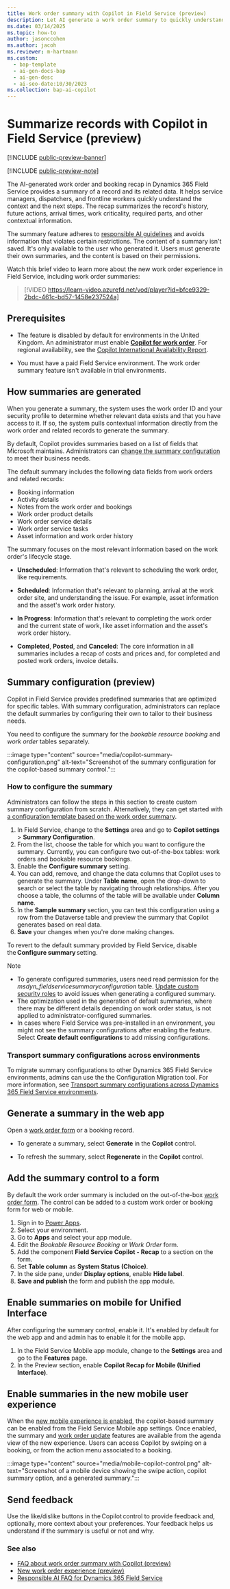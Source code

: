 ```yaml
---
title: Work order summary with Copilot in Field Service (preview)
description: Let AI generate a work order summary to quickly understand the state of a work order and get appropriate next steps.
ms.date: 03/14/2025
ms.topic: how-to
author: jasonccohen
ms.author: jacoh
ms.reviewer: m-hartmann
ms.custom:
  - bap-template
  - ai-gen-docs-bap
  - ai-gen-desc
  - ai-seo-date:10/30/2023
ms.collection: bap-ai-copilot 
---
```


# Summarize records with Copilot in Field Service (preview)

[!INCLUDE [public-preview-banner](../includes/public-preview-banner.md)]

[!INCLUDE [public-preview-note](../includes/public-preview-note.md)]

The AI-generated work order and booking recap in Dynamics 365 Field Service provides a summary of a record and its related data. It helps service managers, dispatchers, and frontline workers quickly understand the context and the next steps. The recap summarizes the record's history, future actions, arrival times, work criticality, required parts, and other contextual information.

The summary feature adheres to [responsible AI guidelines](faqs-work-order-recap.md) and avoids information that violates certain restrictions. The content of a summary isn't saved. It's only available to the user who generated it. Users must generate their own summaries, and the content is based on their permissions.

Watch this brief video to learn more about the new work order experience in Field Service, including work order summaries:

> [!VIDEO https://learn-video.azurefd.net/vod/player?id=bfce9329-2bdc-461c-bd57-1458e237524a]

## Prerequisites

- The feature is disabled by default for environments in the United Kingdom. An administrator must enable [**Copilot for work order**](configure-default-settings.md#features-settings). For regional availability, see the [Copilot International Availability Report](https://releaseplans.microsoft.com/availability-reports/?report=copilotfeaturereport).

- You must have a paid Field Service environment. The work order summary feature isn't available in trial environments.

## How summaries are generated

When you generate a summary, the system uses the work order ID and your security profile to determine whether relevant data exists and that you have access to it. If so, the system pulls contextual information directly from the work order and related records to generate the summary.

By default, Copilot provides summaries based on a list of fields that Microsoft maintains. Administrators can [change the summary configuration](#how-to-configure-the-summary) to meet their business needs.

The default summary includes the following data fields from work orders and related records:  

- Booking information
- Activity details
- Notes from the work order and bookings
- Work order product details
- Work order service details
- Work order service tasks
- Asset information and work order history

The summary focuses on the most relevant information based on the work order's lifecycle stage.

- **Unscheduled**: Information that's relevant to scheduling the work order, like requirements.

- **Scheduled**: Information that's relevant to planning, arrival at the work order site, and understanding the issue. For example, asset information and the asset's work order history.

- **In Progress**: Information that's relevant to completing the work order and the current state of work, like asset information and the asset's work order history.

- **Completed**, **Posted**, and **Canceled**: The core information in all summaries includes a recap of costs and prices and, for completed and posted work orders, invoice details.

## Summary configuration (preview)

Copilot in Field Service provides predefined summaries that are optimized for specific tables. With summary configuration, administrators can replace the default summaries by configuring their own to tailor to their business needs.

You need to configure the summary for the *bookable resource booking* and *work order* tables separately.

:::image type="content" source="media/copilot-summary-configuration.png" alt-text="Screenshot of the summary configuration for the copilot-based summary control.":::

### How to configure the summary

Administrators can follow the steps in this section to create custom summary configuration from scratch. Alternatively, they can get started with [a configuration template based on the work order summary](/dynamics365/guidance/resources/fs-work-order-summary-configuration-template).

1. In Field Service, change to the **Settings** area and go to **Copilot settings** > **Summary Configuration**.
1. From the list, choose the table for which you want to configure the summary. Currently, you can configure two out-of-the-box tables: work orders and bookable resource bookings.
1. Enable the **Configure summary** setting.
1. You can add, remove, and change the data columns that Copilot uses to generate the summary. Under **Table name**, open the drop-down to search or select the table by navigating through relationships. After you choose a table, the columns of the table will be available under **Column name**.
1. In the **Sample summary** section, you can test this configuration using a row from the Dataverse table and preview the summary that Copilot generates based on real data.
1. **Save** your changes when you're done making changes.

To revert to the default summary provided by Field Service, disable the **Configure summary** setting.

> [!NOTE]
>
> - To generate configured summaries, users need read permission for the *msdyn_fieldservicesummaryconfiguration* table. [Update custom security roles](/power-platform/admin/security-roles-privileges#table-privileges) to avoid issues when generating a configured summary.
> - The optimization used in the generation of default summaries, where there may be different details depending on work order status, is not applied to administrator-configured summaries.
> - In cases where Field Service was pre-installed in an environment, you might not see the summary configurations after enabling the feature. Select **Create default configurations** to add missing configurations.

### Transport summary configurations across environments

To migrate summary configurations to other Dynamics 365 Field Service environments, admins can use the the Configuration Migration tool. For more information, see [Transport summary configurations across Dynamics 365 Field Service environments](/dynamics365/guidance/resources/fs-transport-summary-configuration).

## Generate a summary in the web app

Open a [work order form](work-order-experience.md) or a booking record.

- To generate a summary, select **Generate** in the **Copilot** control.

- To refresh the summary, select **Regenerate** in the **Copilot** control.

## Add the summary control to a form

By default the work order summary is included on the out-of-the-box [work order form](work-order-experience.md). The control can be added to a custom work order or booking form for web or mobile.

1. Sign in to [Power Apps](https://make.powerapps.com).
1. Select your environment.
1. Go to **Apps** and select your app module.
1. Edit the *Bookable Resource Booking* or *Work Order* form.
1. Add the component **Field Service Copilot - Recap** to a section on the form.
1. Set **Table column** as **System Status (Choice)**.
1. In the side pane, under **Display options**, enable **Hide label**.
1. **Save and publish** the form and publish the app module.

## Enable summaries on mobile for Unified Interface

After configuring the summary control, enable it. It's enabled by default for the web app and and admin has to enable it for the mobile app.

1. In the Field Service Mobile app module, change to the **Settings** area and go to the **Features** page.
1. In the Preview section, enable **Copilot Recap for Mobile (Unified Interface)**.

## Enable summaries in the new mobile user experience

When the [new mobile experience is enabled](mobile/set-up-field-service-mobile.md#enable-the-new-mobile-user-experience), the copilot-based summary can be enabled from the Field Service Mobile app settings. Once enabled, the summary and [work order update](work-order-update.md) features are available from the agenda view of the new experience. Users can access Copilot by swiping on a booking, or from the action menu associated to a booking.

:::image type="content" source="media/mobile-copilot-control.png" alt-text="Screenshot of a mobile device showing the swipe action, copilot summary option, and a generated summary.":::

## Send feedback

Use the like/dislike buttons in the Copilot control to provide feedback and, optionally, more context about your preferences. Your feedback helps us understand if the summary is useful or not and why.

### See also

- [FAQ about work order summary with Copilot (preview)](faqs-work-order-recap.md)
- [New work order experience (preview)](work-order-experience.md)
- [Responsible AI FAQ for Dynamics 365 Field Service](responsible-ai-overview.md)
